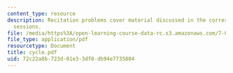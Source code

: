 ```yaml
---
content_type: resource
description: Recitation problems cover material discussed in the corresponding lecture
  sessions.
file: /media/https%3A/open-learning-course-data-rc.s3.amazonaws.com/7-012-introduction-to-biology-fall-2004/72c22a8b723d01e33df8db94e7735804_cycle.pdf
file_type: application/pdf
resourcetype: Document
title: cycle.pdf
uid: 72c22a8b-723d-01e3-3df8-db94e7735804
---
```

